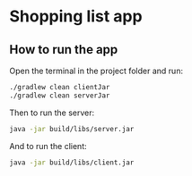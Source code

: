 # Shopping list app

## How to run the app

Open the terminal in the project folder and run:

```bash
./gradlew clean clientJar
./gradlew clean serverJar
```

Then to run the server:

```bash
java -jar build/libs/server.jar
```

And to run the client:

```bash
java -jar build/libs/client.jar
```